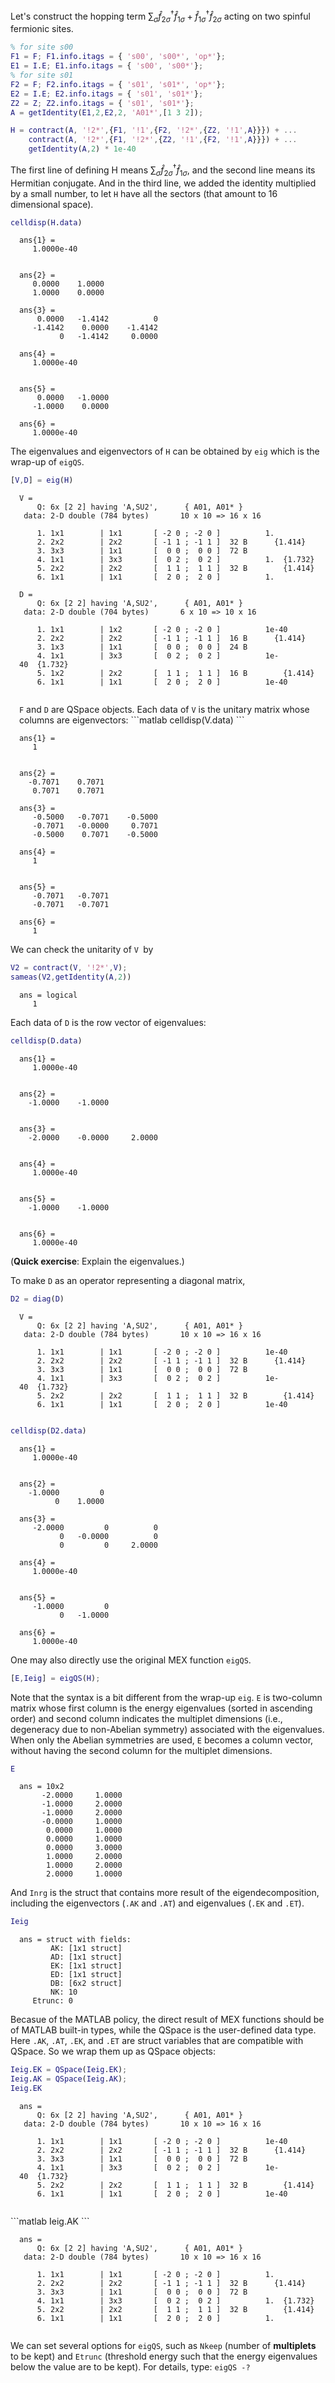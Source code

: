 Let's construct the hopping term $\sum_{\sigma } {\hat{f} }_{2\sigma }^{\dagger } {\hat{f} }_{1\sigma } +{\hat{f} }_{1\sigma }^{\dagger } {\hat{f} }_{2\sigma }$ acting on two spinful fermionic sites.

```matlab
% for site s00
F1 = F; F1.info.itags = { 's00', 's00*', 'op*'};
E1 = I.E; E1.info.itags = { 's00', 's00*'};
% for site s01
F2 = F; F2.info.itags = { 's01', 's01*', 'op*'};
E2 = I.E; E2.info.itags = { 's01', 's01*'};
Z2 = Z; Z2.info.itags = { 's01', 's01*'};
A = getIdentity(E1,2,E2,2, 'A01*',[1 3 2]);

H = contract(A, '!2*',{F1, '!1',{F2, '!2*',{Z2, '!1',A}}}) + ...
    contract(A, '!2*',{F1, '!2*',{Z2, '!1',{F2, '!1',A}}}) + ...
    getIdentity(A,2) * 1e-40
```

The first line of defining H means $\sum_{\sigma } {\hat{f} }_{2\sigma }^{\dagger } {\hat{f} }_{1\sigma }$, and the second line means its Hermitian conjugate. And in the third line, we added the identity multiplied by a small number, to let `H` have all the sectors (that amount to 16 dimensional space).


```matlab
celldisp(H.data)
```

<div style="margin:1em"><span style="font-family: monospace; font-size:.85em">ans{1} = <br>
&nbsp;&nbsp;&nbsp;1.0000e-40<br>
<br>
<br>
ans{2} = <br>
&nbsp;&nbsp;&nbsp;0.0000&nbsp;&nbsp;&nbsp;&nbsp;1.0000<br>
&nbsp;&nbsp;&nbsp;1.0000&nbsp;&nbsp;&nbsp;&nbsp;0.0000
<br>
<br>
ans{3} = <br>
&nbsp;&nbsp;&nbsp;&nbsp;0.0000&nbsp;&nbsp;&nbsp;-1.4142&nbsp;&nbsp;&nbsp;&nbsp;&nbsp;&nbsp;&nbsp;&nbsp;&nbsp;&nbsp;0<br>
&nbsp;&nbsp;&nbsp;-1.4142&nbsp;&nbsp;&nbsp;&nbsp;0.0000&nbsp;&nbsp;&nbsp;&nbsp;-1.4142<br>&nbsp;&nbsp;&nbsp;&nbsp;&nbsp;&nbsp;&nbsp;&nbsp;&nbsp;0&nbsp;&nbsp;&nbsp;-1.4142&nbsp;&nbsp;&nbsp;&nbsp;&nbsp;0.0000
<br>
<br>
ans{4} = <br>
&nbsp;&nbsp;&nbsp;1.0000e-40<br>
<br>
<br>
ans{5} = <br>
&nbsp;&nbsp;&nbsp;&nbsp;0.0000&nbsp;&nbsp;&nbsp;-1.0000<br>
&nbsp;&nbsp;&nbsp;-1.0000&nbsp;&nbsp;&nbsp;&nbsp;0.0000
<br>
<br>
ans{6} = <br>
&nbsp;&nbsp;&nbsp;1.0000e-40<br>
</span></div>

The eigenvalues and eigenvectors of <span style="font-family: monospace; font-size:.85em">H</span> can be obtained by <span style="font-family: monospace; font-size:.85em">eig</span> which is the wrap-up of <span style="font-family: monospace; font-size:.85em">eigQS</span>.

```matlab
[V,D] = eig(H)
```

<div style="margin:1em"><span style="font-family: monospace; font-size:.85em">V = <br>
&nbsp;&nbsp;&nbsp;&nbsp;Q: 6x [2 2] having 'A,SU2',&nbsp;&nbsp;&nbsp;&nbsp;&nbsp;&nbsp;{ A01, A01* }&nbsp;&nbsp;&nbsp;<br>
&nbsp;data: 2-D double (784 bytes)&nbsp;&nbsp;&nbsp;&nbsp;&nbsp;&nbsp;&nbsp;10 x 10 => 16 x 16<br>
<br>
&nbsp;&nbsp;&nbsp;&nbsp;1. 1x1&nbsp;&nbsp;&nbsp;&nbsp;&nbsp;&nbsp;&nbsp;&nbsp;|&nbsp;1x1 &nbsp;&nbsp;&nbsp;&nbsp;&nbsp;&nbsp;[ -2 0 ; -2 0 ]&nbsp;&nbsp;&nbsp;&nbsp;&nbsp;&nbsp;&nbsp;&nbsp;&nbsp;&nbsp;1.<br>&nbsp;&nbsp;&nbsp;&nbsp;2. 2x2&nbsp;&nbsp;&nbsp;&nbsp;&nbsp;&nbsp;&nbsp;&nbsp;|&nbsp;2x2 &nbsp;&nbsp;&nbsp;&nbsp;&nbsp;&nbsp;[ -1 1 ; -1 1 ]&nbsp;&nbsp;32 B&nbsp;&nbsp;&nbsp;&nbsp;&nbsp;&nbsp;{1.414}<br>&nbsp;&nbsp;&nbsp;&nbsp;3. 3x3&nbsp;&nbsp;&nbsp;&nbsp;&nbsp;&nbsp;&nbsp;&nbsp;|&nbsp;1x1 &nbsp;&nbsp;&nbsp;&nbsp;&nbsp;&nbsp;[ &nbsp;0 0 ; &nbsp;0 0 ]&nbsp;&nbsp;72 B&nbsp;&nbsp;&nbsp;&nbsp;&nbsp;&nbsp;&nbsp;&nbsp;&nbsp;&nbsp;<br>&nbsp;&nbsp;&nbsp;&nbsp;4. 1x1&nbsp;&nbsp;&nbsp;&nbsp;&nbsp;&nbsp;&nbsp;&nbsp;|&nbsp;3x3 &nbsp;&nbsp;&nbsp;&nbsp;&nbsp;&nbsp;[ &nbsp;0 2 ; &nbsp;0 2 ]&nbsp;&nbsp;&nbsp;&nbsp;&nbsp;&nbsp;&nbsp;&nbsp;&nbsp;&nbsp;1.&nbsp;&nbsp;{1.732}<br>&nbsp;&nbsp;&nbsp;&nbsp;5. 2x2&nbsp;&nbsp;&nbsp;&nbsp;&nbsp;&nbsp;&nbsp;&nbsp;|&nbsp;2x2 &nbsp;&nbsp;&nbsp;&nbsp;&nbsp;&nbsp;[ &nbsp;1 1 ; &nbsp;1 1 ]&nbsp;&nbsp;32 B&nbsp;&nbsp;&nbsp;&nbsp;&nbsp;&nbsp;&nbsp;&nbsp;{1.414}<br>&nbsp;&nbsp;&nbsp;&nbsp;6. 1x1&nbsp;&nbsp;&nbsp;&nbsp;&nbsp;&nbsp;&nbsp;&nbsp;|&nbsp;1x1 &nbsp;&nbsp;&nbsp;&nbsp;&nbsp;&nbsp;[ &nbsp;2 0 ; &nbsp;2 0 ]&nbsp;&nbsp;&nbsp;&nbsp;&nbsp;&nbsp;&nbsp;&nbsp;&nbsp;&nbsp;1.<br>
<br>
D = <br>
&nbsp;&nbsp;&nbsp;&nbsp;Q: 6x [2 2] having 'A,SU2',&nbsp;&nbsp;&nbsp;&nbsp;&nbsp;&nbsp;{ A01, A01* }&nbsp;&nbsp;&nbsp;<br>
&nbsp;data: 2-D double (704 bytes)&nbsp;&nbsp;&nbsp;&nbsp;&nbsp;&nbsp;&nbsp;6 x 10 => 10 x 16<br>
<br>
&nbsp;&nbsp;&nbsp;&nbsp;1. 1x1&nbsp;&nbsp;&nbsp;&nbsp;&nbsp;&nbsp;&nbsp;&nbsp;|&nbsp;1x2 &nbsp;&nbsp;&nbsp;&nbsp;&nbsp;&nbsp;[ -2 0 ; -2 0 ]&nbsp;&nbsp;&nbsp;&nbsp;&nbsp;&nbsp;&nbsp;&nbsp;&nbsp;&nbsp;1e-40<br>&nbsp;&nbsp;&nbsp;&nbsp;2. 2x2&nbsp;&nbsp;&nbsp;&nbsp;&nbsp;&nbsp;&nbsp;&nbsp;|&nbsp;2x2 &nbsp;&nbsp;&nbsp;&nbsp;&nbsp;&nbsp;[ -1 1 ; -1 1 ]&nbsp;&nbsp;16 B&nbsp;&nbsp;&nbsp;&nbsp;&nbsp;&nbsp;{1.414}<br>&nbsp;&nbsp;&nbsp;&nbsp;3. 1x3&nbsp;&nbsp;&nbsp;&nbsp;&nbsp;&nbsp;&nbsp;&nbsp;|&nbsp;1x1 &nbsp;&nbsp;&nbsp;&nbsp;&nbsp;&nbsp;[ &nbsp;0 0 ; &nbsp;0 0 ]&nbsp;&nbsp;24 B&nbsp;&nbsp;&nbsp;&nbsp;&nbsp;&nbsp;&nbsp;&nbsp;&nbsp;&nbsp;<br>&nbsp;&nbsp;&nbsp;&nbsp;4. 1x1&nbsp;&nbsp;&nbsp;&nbsp;&nbsp;&nbsp;&nbsp;&nbsp;|&nbsp;3x3 &nbsp;&nbsp;&nbsp;&nbsp;&nbsp;&nbsp;[ &nbsp;0 2 ; &nbsp;0 2 ]&nbsp;&nbsp;&nbsp;&nbsp;&nbsp;&nbsp;&nbsp;&nbsp;&nbsp;&nbsp;1e-40&nbsp;&nbsp;{1.732}<br>&nbsp;&nbsp;&nbsp;&nbsp;5. 1x2&nbsp;&nbsp;&nbsp;&nbsp;&nbsp;&nbsp;&nbsp;&nbsp;|&nbsp;2x2 &nbsp;&nbsp;&nbsp;&nbsp;&nbsp;&nbsp;[ &nbsp;1 1 ; &nbsp;1 1 ]&nbsp;&nbsp;16 B&nbsp;&nbsp;&nbsp;&nbsp;&nbsp;&nbsp;&nbsp;&nbsp;{1.414}<br>&nbsp;&nbsp;&nbsp;&nbsp;6. 1x1&nbsp;&nbsp;&nbsp;&nbsp;&nbsp;&nbsp;&nbsp;&nbsp;|&nbsp;1x1 &nbsp;&nbsp;&nbsp;&nbsp;&nbsp;&nbsp;[ &nbsp;2 0 ; &nbsp;2 0 ]&nbsp;&nbsp;&nbsp;&nbsp;&nbsp;&nbsp;&nbsp;&nbsp;&nbsp;&nbsp;1e-40<br>
<br>
</span></div>
<div style="margin:1em"><span style="font-family: monospace; font-size:.85em">F</span> and <span style="font-family: monospace; font-size:.85em">D</span> are QSpace objects. Each data of <span style="font-family: monospace; font-size:.85em">V</span> is the unitary matrix whose columns are eigenvectors:
```matlab
celldisp(V.data)
```

<span style="font-family: monospace; font-size:.85em">ans{1} = <br>
&nbsp;&nbsp;&nbsp;1<br>
<br>
<br>
ans{2} = <br>
&nbsp;&nbsp;-0.7071&nbsp;&nbsp;&nbsp;&nbsp;0.7071<br>
&nbsp;&nbsp;&nbsp;0.7071&nbsp;&nbsp;&nbsp;&nbsp;0.7071
<br>
<br>
ans{3} = <br>
&nbsp;&nbsp;&nbsp;-0.5000&nbsp;&nbsp;&nbsp;-0.7071&nbsp;&nbsp;&nbsp;&nbsp;-0.5000<br>
&nbsp;&nbsp;&nbsp;-0.7071&nbsp;&nbsp;&nbsp;-0.0000&nbsp;&nbsp;&nbsp;&nbsp;&nbsp;0.7071<br>&nbsp;&nbsp;&nbsp;-0.5000&nbsp;&nbsp;&nbsp;&nbsp;0.7071&nbsp;&nbsp;&nbsp;&nbsp;-0.5000
<br>
<br>
ans{4} = <br>
&nbsp;&nbsp;&nbsp;1<br>
<br>
<br>
ans{5} = <br>
&nbsp;&nbsp;&nbsp;-0.7071&nbsp;&nbsp;&nbsp;-0.7071<br>
&nbsp;&nbsp;&nbsp;-0.7071&nbsp;&nbsp;&nbsp;-0.7071
<br>
<br>
ans{6} = <br>
&nbsp;&nbsp;&nbsp;1<br>
</span></div>

We can check the unitarity of <span style="font-family: monospace; font-size:.85em">V </span>by

```matlab
V2 = contract(V, '!2*',V);
sameas(V2,getIdentity(A,2))
```

<div style="margin:1em"><span style="font-family: monospace; font-size:.85em">ans =  logical<br>
&nbsp;&nbsp;&nbsp;1
</span></div>

Each data of <span style="font-family: monospace; font-size:.85em">D</span> is the row vector of eigenvalues:

```matlab
celldisp(D.data)
```
<div style="margin:1em"><span style="font-family: monospace; font-size:.85em">ans{1} =<br>
&nbsp;&nbsp;&nbsp;1.0000e-40<br>
<br>
<br>
ans{2} = <br>
&nbsp;&nbsp;-1.0000&nbsp;&nbsp;&nbsp;&nbsp;-1.0000<br>
<br>
<br>
ans{3} = <br>
&nbsp;&nbsp;-2.0000&nbsp;&nbsp;&nbsp;&nbsp;-0.0000&nbsp;&nbsp;&nbsp;&nbsp;&nbsp;2.0000<br>
<br>
<br>
ans{4} =<br>
&nbsp;&nbsp;&nbsp;1.0000e-40<br>
<br>
<br>
ans{5} = <br>
&nbsp;&nbsp;-1.0000&nbsp;&nbsp;&nbsp;&nbsp;-1.0000<br>
<br>
<br>
ans{6} =<br>
&nbsp;&nbsp;&nbsp;1.0000e-40<br>
</span></div>

(**Quick exercise**: Explain the eigenvalues.)

To make <span style="font-family: monospace; font-size:.85em">D</span> as an operator representing a diagonal matrix,

```matlab
D2 = diag(D)
```


<div style="margin:1em"><span style="font-family: monospace; font-size:.85em">V = <br>
&nbsp;&nbsp;&nbsp;&nbsp;Q: 6x [2 2] having 'A,SU2',&nbsp;&nbsp;&nbsp;&nbsp;&nbsp;&nbsp;{ A01, A01* }&nbsp;&nbsp;&nbsp;<br>
&nbsp;data: 2-D double (784 bytes)&nbsp;&nbsp;&nbsp;&nbsp;&nbsp;&nbsp;&nbsp;10 x 10 => 16 x 16<br>
<br>
&nbsp;&nbsp;&nbsp;&nbsp;1. 1x1&nbsp;&nbsp;&nbsp;&nbsp;&nbsp;&nbsp;&nbsp;&nbsp;|&nbsp;1x1 &nbsp;&nbsp;&nbsp;&nbsp;&nbsp;&nbsp;[ -2 0 ; -2 0 ]&nbsp;&nbsp;&nbsp;&nbsp;&nbsp;&nbsp;&nbsp;&nbsp;&nbsp;&nbsp;1e-40<br>&nbsp;&nbsp;&nbsp;&nbsp;2. 2x2&nbsp;&nbsp;&nbsp;&nbsp;&nbsp;&nbsp;&nbsp;&nbsp;|&nbsp;2x2 &nbsp;&nbsp;&nbsp;&nbsp;&nbsp;&nbsp;[ -1 1 ; -1 1 ]&nbsp;&nbsp;32 B&nbsp;&nbsp;&nbsp;&nbsp;&nbsp;&nbsp;{1.414}<br>&nbsp;&nbsp;&nbsp;&nbsp;3. 3x3&nbsp;&nbsp;&nbsp;&nbsp;&nbsp;&nbsp;&nbsp;&nbsp;|&nbsp;1x1 &nbsp;&nbsp;&nbsp;&nbsp;&nbsp;&nbsp;[ &nbsp;0 0 ; &nbsp;0 0 ]&nbsp;&nbsp;72 B&nbsp;&nbsp;&nbsp;&nbsp;&nbsp;&nbsp;&nbsp;&nbsp;&nbsp;&nbsp;<br>&nbsp;&nbsp;&nbsp;&nbsp;4. 1x1&nbsp;&nbsp;&nbsp;&nbsp;&nbsp;&nbsp;&nbsp;&nbsp;|&nbsp;3x3 &nbsp;&nbsp;&nbsp;&nbsp;&nbsp;&nbsp;[ &nbsp;0 2 ; &nbsp;0 2 ]&nbsp;&nbsp;&nbsp;&nbsp;&nbsp;&nbsp;&nbsp;&nbsp;&nbsp;&nbsp;1e-40&nbsp;&nbsp;{1.732}<br>&nbsp;&nbsp;&nbsp;&nbsp;5. 2x2&nbsp;&nbsp;&nbsp;&nbsp;&nbsp;&nbsp;&nbsp;&nbsp;|&nbsp;2x2 &nbsp;&nbsp;&nbsp;&nbsp;&nbsp;&nbsp;[ &nbsp;1 1 ; &nbsp;1 1 ]&nbsp;&nbsp;32 B&nbsp;&nbsp;&nbsp;&nbsp;&nbsp;&nbsp;&nbsp;&nbsp;{1.414}<br>&nbsp;&nbsp;&nbsp;&nbsp;6. 1x1&nbsp;&nbsp;&nbsp;&nbsp;&nbsp;&nbsp;&nbsp;&nbsp;|&nbsp;1x1 &nbsp;&nbsp;&nbsp;&nbsp;&nbsp;&nbsp;[ &nbsp;2 0 ; &nbsp;2 0 ]&nbsp;&nbsp;&nbsp;&nbsp;&nbsp;&nbsp;&nbsp;&nbsp;&nbsp;&nbsp;1e-40<br>
<br>
</span></div>


```matlab
celldisp(D2.data)
```

<div style="margin:1em"><span style="font-family: monospace; font-size:.85em">ans{1} = <br>
&nbsp;&nbsp;&nbsp;1.0000e-40<br>
<br>
<br>
ans{2} = <br>
&nbsp;&nbsp;-1.0000&nbsp;&nbsp;&nbsp;&nbsp;&nbsp;&nbsp;&nbsp;&nbsp;&nbsp;0<br>
&nbsp;&nbsp;&nbsp;&nbsp;&nbsp;&nbsp;&nbsp;&nbsp;0&nbsp;&nbsp;&nbsp;&nbsp;1.0000
<br>
<br>
ans{3} = <br>
&nbsp;&nbsp;&nbsp;-2.0000&nbsp;&nbsp;&nbsp;&nbsp;&nbsp;&nbsp;&nbsp;&nbsp;&nbsp;0&nbsp;&nbsp;&nbsp;&nbsp;&nbsp;&nbsp;&nbsp;&nbsp;&nbsp;&nbsp;0<br>
&nbsp;&nbsp;&nbsp;&nbsp;&nbsp;&nbsp;&nbsp;&nbsp;&nbsp;0&nbsp;&nbsp;&nbsp;-0.0000&nbsp;&nbsp;&nbsp;&nbsp;&nbsp;&nbsp;&nbsp;&nbsp;&nbsp;&nbsp;0<br>&nbsp;&nbsp;&nbsp;&nbsp;&nbsp;&nbsp;&nbsp;&nbsp;&nbsp;0&nbsp;&nbsp;&nbsp;&nbsp;&nbsp;&nbsp;&nbsp;&nbsp;&nbsp;0&nbsp;&nbsp;&nbsp;&nbsp;&nbsp;2.0000
<br>
<br>
ans{4} = <br>
&nbsp;&nbsp;&nbsp;1.0000e-40<br>
<br>
<br>
ans{5} = <br>
&nbsp;&nbsp;&nbsp;-1.0000&nbsp;&nbsp;&nbsp;&nbsp;&nbsp;&nbsp;&nbsp;&nbsp;&nbsp;0<br>
&nbsp;&nbsp;&nbsp;&nbsp;&nbsp;&nbsp;&nbsp;&nbsp;&nbsp;0&nbsp;&nbsp;&nbsp;-1.0000
<br>
<br>
ans{6} = <br>
&nbsp;&nbsp;&nbsp;1.0000e-40<br>
</span></div>


One may also directly use the original MEX function <span style="font-family: monospace; font-size:.85em">eigQS</span>.
```matlab
[E,Ieig] = eigQS(H);
```



Note that the syntax is a bit different from the wrap-up <span style="font-family: monospace; font-size:.85em">eig</span>. <span style="font-family: monospace; font-size:.85em">E</span> is two-column matrix whose first column is the energy eigenvalues (sorted in ascending order) and second column indicates the multiplet dimensions (i.e., degeneracy due to non-Abelian symmetry) associated with the eigenvalues. When only the Abelian symmetries are used, <span style="font-family: monospace; font-size:.85em">E</span> becomes a column vector, without having the second column for the multiplet dimensions.

```matlab
E
```

<div style="margin:1em"><span style="font-family: monospace; font-size:.85em">ans = 10x2 <br>
&nbsp;&nbsp;&nbsp;&nbsp;&nbsp;-2.0000&nbsp;&nbsp;&nbsp;&nbsp;&nbsp;1.0000<br>
&nbsp;&nbsp;&nbsp;&nbsp;&nbsp;-1.0000&nbsp;&nbsp;&nbsp;&nbsp;&nbsp;2.0000<br>
&nbsp;&nbsp;&nbsp;&nbsp;&nbsp;-1.0000&nbsp;&nbsp;&nbsp;&nbsp;&nbsp;2.0000<br>
&nbsp;&nbsp;&nbsp;&nbsp;&nbsp;-0.0000&nbsp;&nbsp;&nbsp;&nbsp;&nbsp;1.0000<br>
&nbsp;&nbsp;&nbsp;&nbsp;&nbsp;&nbsp;0.0000&nbsp;&nbsp;&nbsp;&nbsp;&nbsp;1.0000<br>
&nbsp;&nbsp;&nbsp;&nbsp;&nbsp;&nbsp;0.0000&nbsp;&nbsp;&nbsp;&nbsp;&nbsp;1.0000<br>
&nbsp;&nbsp;&nbsp;&nbsp;&nbsp;&nbsp;0.0000&nbsp;&nbsp;&nbsp;&nbsp;&nbsp;3.0000<br>
&nbsp;&nbsp;&nbsp;&nbsp;&nbsp;&nbsp;1.0000&nbsp;&nbsp;&nbsp;&nbsp;&nbsp;2.0000<br>
&nbsp;&nbsp;&nbsp;&nbsp;&nbsp;&nbsp;1.0000&nbsp;&nbsp;&nbsp;&nbsp;&nbsp;2.0000<br>
&nbsp;&nbsp;&nbsp;&nbsp;&nbsp;&nbsp;2.0000&nbsp;&nbsp;&nbsp;&nbsp;&nbsp;1.0000<br>
</span></div>

And <span style="font-family: monospace; font-size:.85em">Inrg</span> is the struct that contains more result of the eigendecomposition, including the eigenvectors (<span style="font-family: monospace; font-size:.85em">.AK</span> and <span style="font-family: monospace; font-size:.85em">.AT</span>) and eigenvalues (<span style="font-family: monospace; font-size:.85em">.EK</span> and <span style="font-family: monospace; font-size:.85em">.ET</span>).
```matlab
Ieig
```
<div style="margin:1em"><span style="font-family: monospace; font-size:.85em">ans = struct with fields: <br>
&nbsp;&nbsp;&nbsp;&nbsp;&nbsp;&nbsp;&nbsp;AK: [1x1 struct]<br>
&nbsp;&nbsp;&nbsp;&nbsp;&nbsp;&nbsp;&nbsp;AD: [1x1 struct]<br>
&nbsp;&nbsp;&nbsp;&nbsp;&nbsp;&nbsp;&nbsp;EK: [1x1 struct]<br>
&nbsp;&nbsp;&nbsp;&nbsp;&nbsp;&nbsp;&nbsp;ED: [1x1 struct]<br>
&nbsp;&nbsp;&nbsp;&nbsp;&nbsp;&nbsp;&nbsp;DB: [6x2 struct]<br>
&nbsp;&nbsp;&nbsp;&nbsp;&nbsp;&nbsp;&nbsp;NK: 10<br>
&nbsp;&nbsp;&nbsp;Etrunc: 0<br>
</span></div>

Becasue of the MATLAB policy, the direct result of MEX functions should be of MATLAB built-in types, while the QSpace is the user-defined data type. Here <span style="font-family: monospace; font-size:.85em">.AK</span>, <span style="font-family: monospace; font-size:.85em">.AT</span>, <span style="font-family: monospace; font-size:.85em">.EK</span>, and <span style="font-family: monospace; font-size:.85em">.ET</span> are struct variables that are compatible with QSpace. So we wrap them up as QSpace objects:

```matlab
Ieig.EK = QSpace(Ieig.EK);
Ieig.AK = QSpace(Ieig.AK);
Ieig.EK
```
<div style="margin:1em"><span style="font-family: monospace; font-size:.85em">ans = <br>
&nbsp;&nbsp;&nbsp;&nbsp;Q: 6x [2 2] having 'A,SU2',&nbsp;&nbsp;&nbsp;&nbsp;&nbsp;&nbsp;{ A01, A01* }&nbsp;&nbsp;&nbsp;<br>
&nbsp;data: 2-D double (784 bytes)&nbsp;&nbsp;&nbsp;&nbsp;&nbsp;&nbsp;&nbsp;10 x 10 => 16 x 16<br>
<br>
&nbsp;&nbsp;&nbsp;&nbsp;1. 1x1&nbsp;&nbsp;&nbsp;&nbsp;&nbsp;&nbsp;&nbsp;&nbsp;|&nbsp;1x1 &nbsp;&nbsp;&nbsp;&nbsp;&nbsp;&nbsp;[ -2 0 ; -2 0 ]&nbsp;&nbsp;&nbsp;&nbsp;&nbsp;&nbsp;&nbsp;&nbsp;&nbsp;&nbsp;1e-40<br>&nbsp;&nbsp;&nbsp;&nbsp;2. 2x2&nbsp;&nbsp;&nbsp;&nbsp;&nbsp;&nbsp;&nbsp;&nbsp;|&nbsp;2x2 &nbsp;&nbsp;&nbsp;&nbsp;&nbsp;&nbsp;[ -1 1 ; -1 1 ]&nbsp;&nbsp;32 B&nbsp;&nbsp;&nbsp;&nbsp;&nbsp;&nbsp;{1.414}<br>&nbsp;&nbsp;&nbsp;&nbsp;3. 3x3&nbsp;&nbsp;&nbsp;&nbsp;&nbsp;&nbsp;&nbsp;&nbsp;|&nbsp;1x1 &nbsp;&nbsp;&nbsp;&nbsp;&nbsp;&nbsp;[ &nbsp;0 0 ; &nbsp;0 0 ]&nbsp;&nbsp;72 B&nbsp;&nbsp;&nbsp;&nbsp;&nbsp;&nbsp;&nbsp;&nbsp;&nbsp;&nbsp;<br>&nbsp;&nbsp;&nbsp;&nbsp;4. 1x1&nbsp;&nbsp;&nbsp;&nbsp;&nbsp;&nbsp;&nbsp;&nbsp;|&nbsp;3x3 &nbsp;&nbsp;&nbsp;&nbsp;&nbsp;&nbsp;[ &nbsp;0 2 ; &nbsp;0 2 ]&nbsp;&nbsp;&nbsp;&nbsp;&nbsp;&nbsp;&nbsp;&nbsp;&nbsp;&nbsp;1e-40&nbsp;&nbsp;{1.732}<br>&nbsp;&nbsp;&nbsp;&nbsp;5. 2x2&nbsp;&nbsp;&nbsp;&nbsp;&nbsp;&nbsp;&nbsp;&nbsp;|&nbsp;2x2 &nbsp;&nbsp;&nbsp;&nbsp;&nbsp;&nbsp;[ &nbsp;1 1 ; &nbsp;1 1 ]&nbsp;&nbsp;32 B&nbsp;&nbsp;&nbsp;&nbsp;&nbsp;&nbsp;&nbsp;&nbsp;{1.414}<br>&nbsp;&nbsp;&nbsp;&nbsp;6. 1x1&nbsp;&nbsp;&nbsp;&nbsp;&nbsp;&nbsp;&nbsp;&nbsp;|&nbsp;1x1 &nbsp;&nbsp;&nbsp;&nbsp;&nbsp;&nbsp;[ &nbsp;2 0 ; &nbsp;2 0 ]&nbsp;&nbsp;&nbsp;&nbsp;&nbsp;&nbsp;&nbsp;&nbsp;&nbsp;&nbsp;1e-40<br>
<br>
</span></div>
```matlab
Ieig.AK
```
<div style="margin:1em"><span style="font-family: monospace; font-size:.85em">ans = <br>
&nbsp;&nbsp;&nbsp;&nbsp;Q: 6x [2 2] having 'A,SU2',&nbsp;&nbsp;&nbsp;&nbsp;&nbsp;&nbsp;{ A01, A01* }&nbsp;&nbsp;&nbsp;<br>
&nbsp;data: 2-D double (784 bytes)&nbsp;&nbsp;&nbsp;&nbsp;&nbsp;&nbsp;&nbsp;10 x 10 => 16 x 16<br>
<br>
&nbsp;&nbsp;&nbsp;&nbsp;1. 1x1&nbsp;&nbsp;&nbsp;&nbsp;&nbsp;&nbsp;&nbsp;&nbsp;|&nbsp;1x1 &nbsp;&nbsp;&nbsp;&nbsp;&nbsp;&nbsp;[ -2 0 ; -2 0 ]&nbsp;&nbsp;&nbsp;&nbsp;&nbsp;&nbsp;&nbsp;&nbsp;&nbsp;&nbsp;1.<br>&nbsp;&nbsp;&nbsp;&nbsp;2. 2x2&nbsp;&nbsp;&nbsp;&nbsp;&nbsp;&nbsp;&nbsp;&nbsp;|&nbsp;2x2 &nbsp;&nbsp;&nbsp;&nbsp;&nbsp;&nbsp;[ -1 1 ; -1 1 ]&nbsp;&nbsp;32 B&nbsp;&nbsp;&nbsp;&nbsp;&nbsp;&nbsp;{1.414}<br>&nbsp;&nbsp;&nbsp;&nbsp;3. 3x3&nbsp;&nbsp;&nbsp;&nbsp;&nbsp;&nbsp;&nbsp;&nbsp;|&nbsp;1x1 &nbsp;&nbsp;&nbsp;&nbsp;&nbsp;&nbsp;[ &nbsp;0 0 ; &nbsp;0 0 ]&nbsp;&nbsp;72 B&nbsp;&nbsp;&nbsp;&nbsp;&nbsp;&nbsp;&nbsp;&nbsp;&nbsp;&nbsp;<br>&nbsp;&nbsp;&nbsp;&nbsp;4. 1x1&nbsp;&nbsp;&nbsp;&nbsp;&nbsp;&nbsp;&nbsp;&nbsp;|&nbsp;3x3 &nbsp;&nbsp;&nbsp;&nbsp;&nbsp;&nbsp;[ &nbsp;0 2 ; &nbsp;0 2 ]&nbsp;&nbsp;&nbsp;&nbsp;&nbsp;&nbsp;&nbsp;&nbsp;&nbsp;&nbsp;1.&nbsp;&nbsp;{1.732}<br>&nbsp;&nbsp;&nbsp;&nbsp;5. 2x2&nbsp;&nbsp;&nbsp;&nbsp;&nbsp;&nbsp;&nbsp;&nbsp;|&nbsp;2x2 &nbsp;&nbsp;&nbsp;&nbsp;&nbsp;&nbsp;[ &nbsp;1 1 ; &nbsp;1 1 ]&nbsp;&nbsp;32 B&nbsp;&nbsp;&nbsp;&nbsp;&nbsp;&nbsp;&nbsp;&nbsp;{1.414}<br>&nbsp;&nbsp;&nbsp;&nbsp;6. 1x1&nbsp;&nbsp;&nbsp;&nbsp;&nbsp;&nbsp;&nbsp;&nbsp;|&nbsp;1x1 &nbsp;&nbsp;&nbsp;&nbsp;&nbsp;&nbsp;[ &nbsp;2 0 ; &nbsp;2 0 ]&nbsp;&nbsp;&nbsp;&nbsp;&nbsp;&nbsp;&nbsp;&nbsp;&nbsp;&nbsp;1.<br>
<br>
</span></div>

We can set several options for <span style="font-family: monospace; font-size:.85em">eigQS</span>, such as <span style="font-family: monospace; font-size:.85em">Nkeep</span> (number of **multiplets** to be kept) and <span style="font-family: monospace; font-size:.85em">Etrunc</span> (threshold energy such that the energy eigenvalues below the value are to be kept). For details, type: <span style="font-family: monospace; font-size:.85em">eigQS -?</span>

